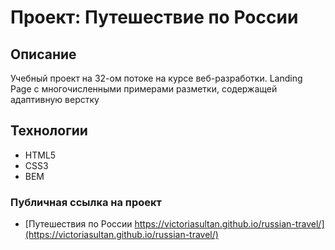# Проект: Путешествие по России

## Описание

Учебный проект на 32-ом потоке на курсе веб-разработки. Landing Page с многочисленными примерами разметки, содержащей адаптивную верстку

## Технологии

- HTML5
- CSS3
- BEM

### Публичная ссылка на проект

* [Путешествия по России https://victoriasultan.github.io/russian-travel/](https://victoriasultan.github.io/russian-travel/)